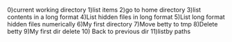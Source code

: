 0)current working directory
1)list items
2)go to home directory
3)list contents in a long format
4)List hidden files in long format
5)List long format hidden files numerically
6)My first directory
7)Move betty to tmp
8)Delete betty
9)My first dir delete
10) Back to previous dir
11)listby paths
